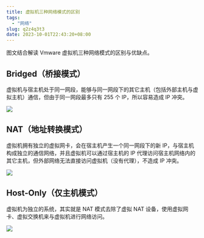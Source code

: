 ```yaml
---
title: 虚拟机三种网络模式的区别
tags:
  - "网络"
slug: q2z4q3t3
date: 2023-10-01T22:43:20+08:00
---
```


图文结合解读 Vmware 虚拟机三种网络模式的区别与优缺点。

<!--more-->

## Bridged（桥接模式）

虚拟机与宿主机处于同一网段，能够与同一网段下的其它主机（包括外部主机与虚拟主机）通信，但由于同一网段最多只有 255 个 IP，所以容易造成 IP 冲突。

![](https://jihulab.com/UncleCAT4/static/-/raw/main/blog/202310012245243.png)

## NAT（地址转换模式）

虚拟机拥有独立的虚拟网卡，会在宿主机产生一个同一网段下的新 IP，与宿主机构成独立的通信网络，并且虚拟机可以通过宿主机的 IP 代理访问宿主机网络内的其它主机，但外部网络无法直接访问虚拟机（没有代理），不造成 IP 冲突。

![](https://jihulab.com/UncleCAT4/static/-/raw/main/blog/202310012246822.png)

## Host-Only（仅主机模式）

虚拟机为独立的系统，其实就是 NAT 模式去除了虚拟 NAT 设备，使用虚拟网卡、虚拟交换机来与虚拟机进行网络访问。

![](https://jihulab.com/UncleCAT4/static/-/raw/main/blog/202310012247345.png)